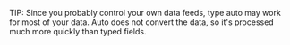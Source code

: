 TIP: Since you probably control your own data feeds, type auto may work for most of your data. Auto does not convert the data, so it's processed much more quickly than typed fields.

